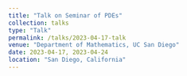 ```yaml
---
title: "Talk on Seminar of PDEs"
collection: talks
type: "Talk"
permalink: /talks/2023-04-17-talk
venue: "Department of Mathematics, UC San Diego"
date: 2023-04-17, 2023-04-24
location: "San Diego, California"
---
```

<!--[Slide](https://Zunding.github.io/files/Machine_learning_workshop.pdf)-->

